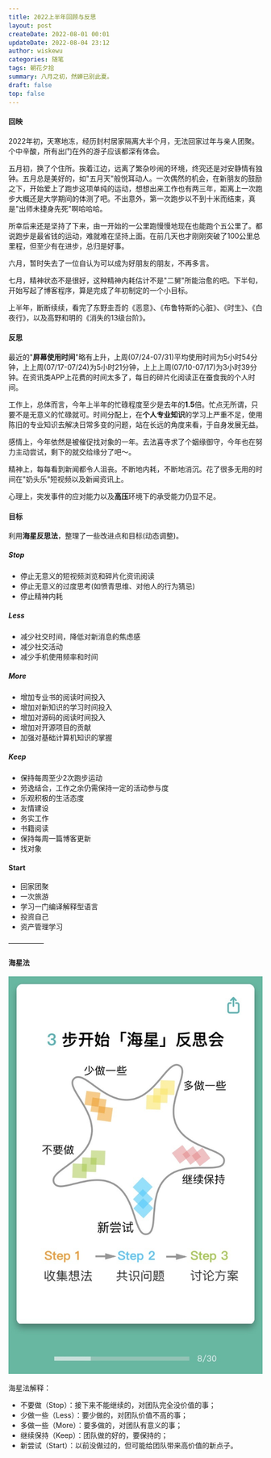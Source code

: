 ```yaml
---
title: 2022上半年回顾与反思
layout: post
createDate: 2022-08-01 00:01
updateDate: 2022-08-04 23:12
author: wiskewu
categories: 随笔
tags: 朝花夕拾
summary: 八月之初，然蝉已别此夏。
draft: false
top: false
---
```


#### 回映

2022年初，天寒地冻，经历封村居家隔离大半个月，无法回家过年与亲人团聚。个中辛酸，所有出门在外的游子应该都深有体会。

五月初，换了个住所。挨着江边，远离了繁杂吵闹的环境，终究还是对安静情有独钟。五月总是美好的，如"五月天"般悦耳动人。一次偶然的机会，在新朋友的鼓励之下，开始爱上了跑步这项单纯的运动，想想出来工作也有两三年，距离上一次跑步大概还是大学期间的体测了吧。不出意外，第一次跑步以不到十米而结束，真是"出师未捷身先死"啊哈哈哈。

所幸后来还是坚持了下来，由一开始的一公里跑慢慢地现在也能跑个五公里了。都说跑步是最省钱的运动，难就难在坚持上面。在前几天也才刚刚突破了100公里总里程，但至少有在进步，总归是好事。

六月，暂时失去了一位自认为可以成为好朋友的朋友，不再多言。

七月，精神状态不是很好，这种精神内耗估计不是"二舅"所能治愈的吧。下半旬，开始写起了博客程序，算是完成了年初制定的一个小目标。

上半年，断断续续，看完了东野圭吾的《恶意》、《布鲁特斯的心脏》、《时生》、《白夜行》，以及高野和明的《消失的13级台阶》。

#### 反思

最近的"**屏幕使用时间**"略有上升，上周(07/24-07/31)平均使用时间为5小时54分钟，上上周(07/17-07/24)为5小时21分钟，上上上周(07/10-07/17)为3小时39分钟。在资讯类APP上花费的时间太多了，每日的碎片化阅读正在蚕食我的个人时间。

工作上，总体而言，今年上半年的忙碌程度至少是去年的**1.5**倍。忙点无所谓，只要不是无意义的忙碌就可。时间分配上，在**个人专业知识**的学习上严重不足，使用陈旧的专业知识去解决日常多变的问题，站在长远的角度来看，于自身发展无益。

感情上，今年依然是被催促找对象的一年。去法喜寺求了个姻缘御守，今年也在努力主动尝试，剩下的就交给缘分了吧～。

精神上，每每看到新闻都令人沮丧。不断地内耗，不断地消沉。花了很多无用的时间在"奶头乐"短视频以及新闻资讯上。

心理上，突发事件的应对能力以及**高压**环境下的承受能力仍显不足。


#### 目标

利用**海星反思法**，整理了一些改进点和目标(动态调整)。

##### Stop

- 停止无意义的短视频浏览和碎片化资讯阅读
- 停止无意义的过度思考(如愤青思维、对他人的行为猜忌)
- 停止精神内耗

##### Less

- 减少社交时间，降低对新消息的焦虑感
- 减少社交活动
- 减少手机使用频率和时间

##### More

- 增加专业书的阅读时间投入
- 增加对新知识的学习时间投入
- 增加对源码的阅读时间投入
- 增加对开源项目的贡献
- 加强对基础计算机知识的掌握

##### Keep

- 保持每周至少2次跑步运动
- 劳逸结合，工作之余仍需保持一定的活动参与度
- 乐观积极的生活态度
- 友情建设
- 务实工作
- 书籍阅读
- 保持每周一篇博客更新
- 找对象

#### Start

- 回家团聚
- 一次旅游
- 学习一门编译解释型语言
- 投资自己
- 资产管理学习

—————

#### 海星法

![海星法图示](/assets/posts/202208/20220801-starfish-principle.jpeg)

海星法解释：
- 不要做（Stop）：接下来不能继续的，对团队完全没价值的事；
- 少做一些（Less）：要少做的，对团队价值不高的事；
- 多做一些（More）：要多做的，对团队有意义的事；
- 继续保持（Keep）：团队做的好的，要保持的；
- 新尝试（Start）：以前没做过的，但可能给团队带来高价值的新点子。
